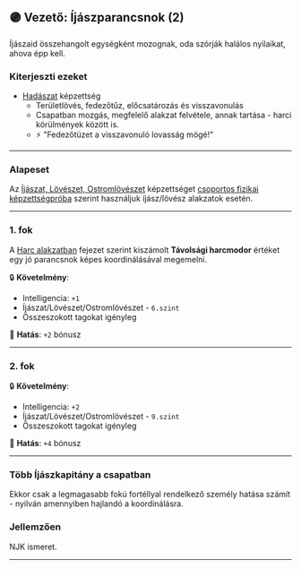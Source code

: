 ## 🟣 Vezető: Íjászparancsnok (2)

Íjászaid összehangolt egységként mozognak, oda szórják halálos nyilaikat, ahova épp kell.

### Kiterjeszti ezeket

- [Hadászat](../kepzettsegek.primer.altalanos/hadaszat.md) képzettség
    - Területlövés, fedezőtűz, előcsatározás és visszavonulás
    - Csapatban mozgás, megfelelő alakzat felvétele, annak tartása - harci körülmények között is.
    - ⚡ "Fedezőtüzet a visszavonuló lovasság mögé!"

---
### Alapeset

Az [Íjászat, Lövészet, Ostromlövészet](../kepzettsegek.primer.harci/tavolsagi_harcmodor.md) képzettséget [csoportos fizikai képzettségpróba](../030_07_01_csoportos_kepzettsegproba.md#️-1-csoportos-fizikai-képzettségpróba) szerint használjuk íjász/lövész alakzatok esetén.

---
### 1. fok

A [Harc alakzatban](../065_03_harc_alakzatban.md) fejezet szerint kiszámolt **Távolsági harcmodor** értéket egy jó parancsnok képes koordinálásával megemelni.

🔒 **Követelmény**:
- Intelligencia: `+1`
- Íjászat/Lövészet/Ostromlövészet - `6.szint`
- Összeszokott tagokat igényleg

🌟 **Hatás**: `+2` bónusz

---
### 2. fok

🔒 **Követelmény**:
- Intelligencia: `+2`
- Íjászat/Lövészet/Ostromlövészet - `9.szint`
- Összeszokott tagokat igényleg

🌟 **Hatás**: `+4` bónusz

---
### Több Íjászkapitány a csapatban

Ekkor csak a legmagasabb fokú fortéllyal rendelkező személy hatása számít - nyilván amennyiben hajlandó a koordinálásra.

### Jellemzően

NJK ismeret.

---
